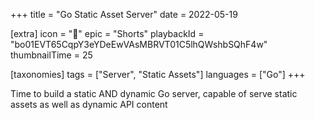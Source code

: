 +++
title = "Go Static Asset Server"
date = 2022-05-19

[extra]
icon = "🎥"
epic = "Shorts"
playbackId = "bo01EVT65CqpY3eYDeEwVAsMBRVT01C5lhQWshbSQhF4w"
thumbnailTime = 25

[taxonomies]
tags = ["Server", "Static Assets"]
languages = ["Go"]
+++

Time to build a static AND dynamic Go server, capable of serve static assets as well as dynamic API content

